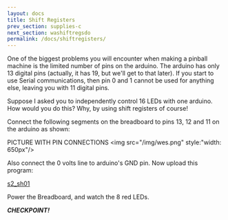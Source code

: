 ```yaml
---
layout: docs
title: Shift Registers
prev_section: supplies-c
next_section: washiftregsdo 
permalink: /docs/shiftregisters/
---
```


One of the biggest problems you will encounter when making a pinball
machine is the limited number of pins on the arduino. The arduino has
only 13 digital pins (actually, it has 19, but we'll get to that
later). If you start to use Serial communications, then pin 0 and 1
cannot be used for anything else, leaving you with 11 digital pins.

Suppose I asked you to independently control 16 LEDs with one
arduino. How would you do this?
Why, by using shift registers of course!

Connect the following segments on the breadboard to pins 13, 12 and 11
on the arduino as shown:

PICTURE WITH PIN CONNECTIONS
<img src="/img/wes.png" style:"width: 650px"/>

Also connect the 0 volts line to arduino's GND pin.
Now upload this program:

<a href="/sketches/s2_sh01.txt">s2_sh01</a>

Power the Breadboard, and watch the 8 red LEDs.

**_CHECKPOINT!_**


